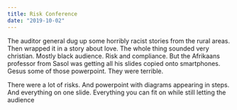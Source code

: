 ```yaml
---
title: Risk Conference
date: "2019-10-02"
---
```


The auditor general dug up some horribly racist stories from the rural areas. Then wrapped it in a story about love. The whole thing sounded very christian. Mostly black audience. Risk and compliance. But the Afrikaans professor from Sasol was getting all his slides copied onto smartphones. Gesus some of those powerpoint. They were terrible. 

There were a lot of risks. And powerpoint with diagrams appearing in steps. And everything on one slide. Everything you can fit on while still letting the audience 
